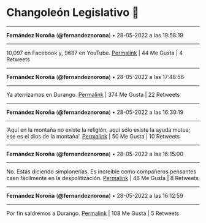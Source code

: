 # Changoleón Legislativo 🙈
*****
**Fernández Noroña** (**@fernandeznorona**) • 28-05-2022 a las 19:58:19
*****
10,097 en Facebook y, 9687 en YouTube.
[Permalink](https://twitter.com/fernandeznorona/status/1530760423930208256) | 44 Me Gusta | 4 Retweets
*****
**Fernández Noroña** (**@fernandeznorona**) • 28-05-2022 a las 17:48:56
*****
Ya aterrizamos en Durango.
[Permalink](https://twitter.com/fernandeznorona/status/1530727861396688903) | 374 Me Gusta | 22 Retweets
*****
**Fernández Noroña** (**@fernandeznorona**) • 28-05-2022 a las 16:30:19
*****
‘Aquí en la montaña no existe la religión, aquí sólo existe la ayuda mutua; ese es el dios de la montaña’.
[Permalink](https://twitter.com/fernandeznorona/status/1530708077728743426) | 50 Me Gusta | 10 Retweets
*****
**Fernández Noroña** (**@fernandeznorona**) • 28-05-2022 a las 16:15:00
*****
No. Estás diciendo simplonerías. Es increíble como compañeros pensantes caen fácilmente en la despolitización.
[Permalink](https://twitter.com/fernandeznorona/status/1530704220885766144) | 46 Me Gusta | 8 Retweets
*****
**Fernández Noroña** (**@fernandeznorona**) • 28-05-2022 a las 16:12:59
*****
Por fin saldremos a Durango.
[Permalink](https://twitter.com/fernandeznorona/status/1530703715065372673) | 108 Me Gusta | 5 Retweets